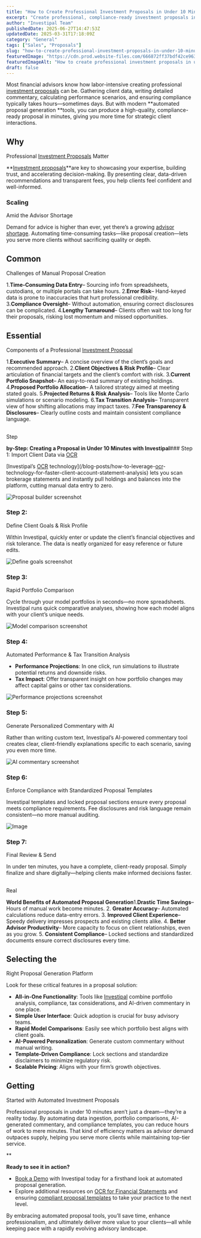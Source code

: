 ```yaml
---
title: "How to Create Professional Investment Proposals in Under 10 Minutes"
excerpt: "Create professional, compliance-ready investment proposals in minutes by automating data intake, portfolio comparisons, and commentary."
author: "Investipal Team"
publishedDate: 2025-06-27T14:47:53Z
updatedDate: 2025-03-31T17:18:09Z
category: "General"
tags: ["Sales", "Proposals"]
slug: "how-to-create-professional-investment-proposals-in-under-10-minutes"
featuredImage: "https://cdn.prod.website-files.com/666872ff37bdf42ce9637d77/67eace4dd43c407327a094ec_Automating%20the%20Sales%20Journey%20From%20Client%20Intake%20to%20Proposals%20%26%20Compliance%20in%20One%20Platform%20(3).png"
featuredImageAlt: "How to create professional investment proposals in under 10 minutes"
draft: false
---
```

Most financial advisors know how labor-intensive creating professional <a href="/blog/tag/investment-proposals">investment proposals</a> can be. Gathering client data, writing detailed commentary, calculating performance scenarios, and ensuring compliance typically takes hours—sometimes days. But with modern **automated proposal generation **tools, you can produce a high-quality, compliance-ready proposal in minutes, giving you more time for strategic client interactions.

## Why 

Professional <a href="/blog/tag/investment-proposals">Investment Proposals</a> Matter

**<a href="/blog/tag/investment-proposals">Investment proposals</a>**are key to showcasing your expertise, building trust, and accelerating decision-making. By presenting clear, data-driven recommendations and transparent fees, you help clients feel confident and well-informed.

### Scaling 

Amid the Advisor Shortage

Demand for advice is higher than ever, yet there’s a growing [advisor shortage](https://www.kitces.com/blog/financial-advisor-productivity-revenue-per-advisor-experience-expertise-team-leverage/). Automating time-consuming tasks—like proposal creation—lets you serve more clients without sacrificing quality or depth.

## Common 

Challenges of Manual Proposal Creation

1.**Time-Consuming Data Entry**– Sourcing info from spreadsheets, custodians, or multiple portals can take hours.
2.**Error Risk**– Hand-keyed data is prone to inaccuracies that hurt professional credibility.
3.**Compliance Oversight**– Without automation, ensuring correct disclosures can be complicated.
4.**Lengthy Turnaround**– Clients often wait too long for their proposals, risking lost momentum and missed opportunities.

## Essential 

Components of a Professional <a href="/blog/tag/investment-proposals">Investment Proposal</a>

1.**Executive Summary**– A concise overview of the client’s goals and recommended approach.
2.**Client Objectives & Risk Profile**– Clear articulation of financial targets and the client’s comfort with risk.
3.**Current Portfolio Snapshot**– An easy-to-read summary of existing holdings.
4.**Proposed Portfolio Allocation**– A tailored strategy aimed at meeting stated goals.
5.**Projected Returns & Risk Analysis**– Tools like Monte Carlo simulations or scenario modeling.
6.**Tax Transition Analysis**– Transparent view of how shifting allocations may impact taxes.
7.**Fee Transparency & Disclosures**– Clearly outline costs and maintain consistent compliance language.

##  

Step

**by-Step: Creating a Proposal in Under 10 Minutes with Investipal**### Step 1: Import Client Data via <a href="/features/automated-statement-scanner">OCR</a>

[Investipal’s <a href="/features/automated-statement-scanner">OCR</a> technology](/blog-posts/how-to-leverage-<a href="/features/automated-statement-scanner">ocr</a>-technology-for-faster-client-account-statement-analysis) lets you scan brokerage statements and instantly pull holdings and balances into the platform, cutting manual data entry to zero.

![Proposal builder screenshot](/images/inline/how-to-create-professional-investment-proposals-in-under-10-minutes-0-f7dd326b17.webp)

### Step 2: 

Define Client Goals & Risk Profile

Within Investipal, quickly enter or update the client’s financial objectives and risk tolerance. The data is neatly organized for easy reference or future edits.

![Define goals screenshot](/images/inline/how-to-create-professional-investment-proposals-in-under-10-minutes-0-f7dd326b17.webp)

### Step 3: 

Rapid Portfolio Comparison

Cycle through your model portfolios in seconds—no more spreadsheets. Investipal runs quick comparative analyses, showing how each model aligns with your client’s unique needs.

![Model comparison screenshot](/images/inline/how-to-create-professional-investment-proposals-in-under-10-minutes-0-f7dd326b17.webp)

### Step 4: 

Automated Performance & Tax Transition Analysis

- **Performance Projections**: In one click, run simulations to illustrate potential returns and downside risks.
-   **Tax Impact**: Offer transparent insight on how portfolio changes may affect capital gains or other tax considerations.

![Performance projections screenshot](/images/inline/how-to-create-professional-investment-proposals-in-under-10-minutes-0-f7dd326b17.webp)

### Step 5: 

Generate Personalized Commentary with AI

Rather than writing custom text, Investipal’s AI-powered commentary tool creates clear, client-friendly explanations specific to each scenario, saving you even more time.

![AI commentary screenshot](/images/inline/how-to-create-professional-investment-proposals-in-under-10-minutes-0-f7dd326b17.webp)

### Step 6: 

Enforce Compliance with Standardized Proposal Templates

Investipal templates and locked proposal sections ensure every proposal meets compliance requirements. Fee disclosures and risk language remain consistent—no more manual auditing.

![Image](/images/inline/how-to-create-professional-investment-proposals-in-under-10-minutes-5-57844b8c1b.webp)

### Step 7: 

Final Review & Send

In under ten minutes, you have a complete, client-ready proposal. Simply finalize and share digitally—helping clients make informed decisions faster.

##  

Real

**World Benefits of Automated Proposal Generation**1.**Drastic Time Savings**– Hours of manual work become minutes.
2.  **Greater Accuracy**– Automated calculations reduce data-entry errors.
3.  **Improved Client Experience**– Speedy delivery impresses prospects and existing clients alike.
4.  **Better Advisor Productivity**– More capacity to focus on client relationships, even as you grow.
5.  **Consistent Compliance**– Locked sections and standardized documents ensure correct disclosures every time.

## Selecting the 

Right Proposal Generation Platform

Look for these critical features in a proposal solution:

-   **All-in-One Functionality**: Tools like [Investipal](/) combine portfolio analysis, compliance, tax considerations, and AI-driven commentary in one place.
-   **Simple User Interface**: Quick adoption is crucial for busy advisory teams.
-   **Rapid Model Comparisons**: Easily see which portfolio best aligns with client goals.
-   **AI-Powered Personalization**: Generate custom commentary without manual writing.
-   **Template-Driven Compliance**: Lock sections and standardize disclaimers to minimize regulatory risk.
-   **Scalable Pricing**: Aligns with your firm’s growth objectives.

## Getting 

Started with Automated Investment Proposals

Professional proposals in under 10 minutes aren’t just a dream—they’re a reality today. By automating data ingestion, portfolio comparisons, AI-generated commentary, and compliance templates, you can reduce hours of work to mere minutes. That kind of efficiency matters as advisor demand outpaces supply, helping you serve more clients while maintaining top-tier service.

**

**Ready to see it in action?**

-   [<a href="/book-a-demo">Book a Demo</a> with Investipal](/book-a-demo) today for a firsthand look at automated proposal generation.
-   Explore additional resources on [OCR for Financial Statements](/blog-posts/how-to-leverage-ocr-technology-for-faster-client-account-statement-analysis) and ensuring [compliant proposal templates](/blog-posts/the-ultimate-guide-to-financial-advisor-proposal-generation-software-in-2025) to take your practice to the next level.

By embracing automated proposal tools, you’ll save time, enhance professionalism, and ultimately deliver more value to your clients—all while keeping pace with a rapidly evolving advisory landscape.